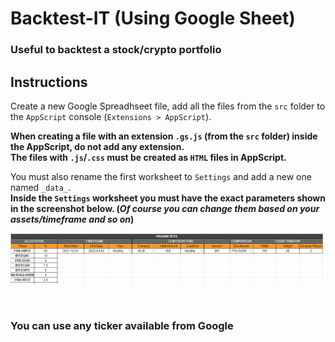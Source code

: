 # Backtest-IT (Using Google Sheet)

### Useful to backtest a stock/crypto portfolio

## Instructions
Create a new Google Spreadhseet file, add all the files from the `src` folder to the `AppScript` console (`Extensions > AppScript`).<br>

<b>When creating a file with an extension `.gs.js` (from the `src` folder) inside the AppScript, do not add any extension.<br>
The files with `.js`/`.css` must be created as `HTML` files in AppScript.</b><br>

You must also rename the first worksheet to `Settings` and add a new one named `_data_`.<br>
<b>Inside the `Settings` worksheet you must have the exact parameters shown in the screenshot below. (<i>Of course you can change them based on your assets/timeframe and so on</i>)</b><br>
<p align="center">
    <img alt="Official Logo" src="/resources/parameters.png" width="850" /><br/>
</p>
<br>

### You can use any ticker available from Google